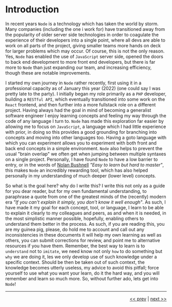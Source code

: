 # Introduction

In recent years `Node` is a technology which has taken the world by storm. Many companies (including the one i work for) have transitioned away from the popularity of older server side technologies in order to coagulate the experience of their developers into a single point, where all devs are able to work on all parts of the project, giving smaller teams more hands on deck for larger problems which may occur. Of course, this is not the only reason. Yes, `Node` has enabled the use of `JavaScript` server side, opened the doors to back end development to more front end developers, but there is far more to `Node` than just expanding our team, and increasing efficiency, though these are notable improvements.

I started my own journey in `Node` rather recently, first using it in a professional capacity as of January this year (2022) (one could say I was pretty late to the party). I initially began my role primarily as a `PHP` developer, building a `RESTful API`, which eventually transitioned into some work on the `React` frontend, and then further into a more fullstack role on a different project. Having always had the goal in mind of becoming a generalist software engineer I enjoy learning concepts and feeling my way through the code of any language I turn to. `Node` has made this exploration far easier by allowing me to focus on `JavaScript`, a language which I had little experience with prior, in doing so this provides a good grounding for branching into concepts and moving into other languages too. Having a goto language with which you can experiment allows you to experiment with both front and back end concepts in a simple environment. `Node` also helps to prevent the usual "brain overlap" we often get when jumping between multiple syntaxes on a single project. Personally, I have found `Node` to have a low barrier to entry, or in the words of [Nolan Bushnell](https://en.wikipedia.org/wiki/Nolan_Bushnell) <em>"Easy to learn but hard to master"</em>, this makes `Node` an incredibly rewarding tool, which has also helped personally in my understanding of much deeper (lower level) concepts.

So what is the goal here? why do I write this? I write this not only as a guide for you dear reader, but for my own fundamental understanding, to paraphrase a quote from one of the greatest minds of the (recently) modern era <em>"If you can't explain it simply, you don't know it well enough"</em>. As such, I have made it my goal for each concept, tool, or language, I learn to be able to explain it clearly to my colleagues and peers, as and when it is needed, in the most simplistic manner possible, hopefully, enabling others to understand them better in the process. As such, if you are reading this, you are my guinea pig, please, do hold me to account and call out any inconsistencies in these documents it will help my own learning as well as others, you can submit corrections for review, and point me to alternative resources if you have them. Remember, the best way to learn is to `understand` not to `imitate`, we need know not only `how` to do something but `why` we are doing it, les  we only develop use of such knowledge under a specific context. Should be then be taken out of such context, the knowledge becomes utterly useless, my advice to avoid this pitfall; force yourself to use what you want your learn, do it the hard way, and you will remember and learn so much more. So, without further ado, lets get into `Node`!

___

<div align="right">

[<< prev](../README.md) | [next >>](./2_node.md)
